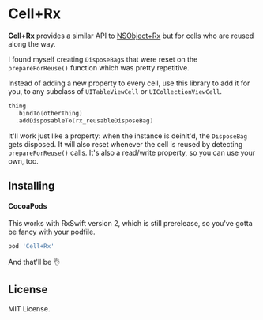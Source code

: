 Cell+Rx
===========

**Cell+Rx** provides a similar API to [NSObject+Rx](https://github.com/RxSwiftCommunity/NSObject-Rx) but for cells who are reused along the way.

I found myself creating `DisposeBag`s that were reset on the `prepareForReuse()` function which was pretty repetitive.

Instead of adding a new property to every cell, use this library to add it for you, to any subclass of `UITableViewCell` or `UICollectionViewCell`.

```swift
thing
  .bindTo(otherThing)
  .addDisposableTo(rx_reusableDisposeBag)
```

It'll work just like a property: when the instance is deinit'd, the `DisposeBag` gets disposed. It will also reset whenever the cell is reused by detecting `prepareForReuse()` calls. It's also a read/write property, so you can use your own, too.

Installing
----------

#### CocoaPods

This works with RxSwift version 2, which is still prerelease, so you've gotta be fancy with your podfile.

```ruby
pod 'Cell+Rx'
```

And that'll be 👌

License
-------

MIT License.
